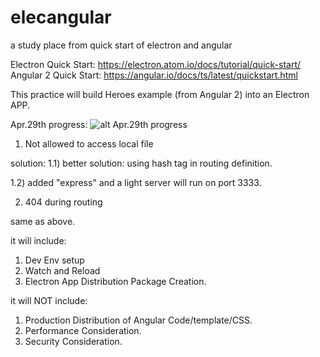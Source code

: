 # elecangular
a study place from quick start of electron and angular

Electron Quick Start: https://electron.atom.io/docs/tutorial/quick-start/
Angular 2 Quick Start: https://angular.io/docs/ts/latest/quickstart.html

This practice will build Heroes example (from Angular 2) into an Electron APP.

Apr.29th progress:
![alt Apr.29th progress](https://github.com/xudesheng/elecangular/raw/dbd90e11a3e605d45c400b9ff685bac1470f1c9d/doc/electron1.png)

1) Not allowed to access local file

solution: 
1.1) better solution: using hash tag in routing definition.

1.2) added "express" and a light server will run on port 3333.

2) 404 during routing

same as above.


it will include:
1) Dev Env setup
2) Watch and Reload
3) Electron App Distribution Package Creation.

it will NOT include:
1) Production Distribution of Angular Code/template/CSS.
2) Performance Consideration.
3) Security Consideration.
